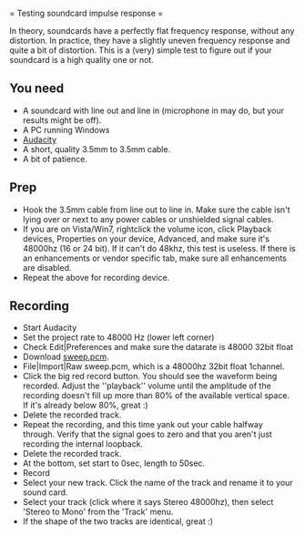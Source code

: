 = Testing soundcard impulse response =

In theory, soundcards have a perfectly flat frequency response, without any distortion. In practice, they have a slightly uneven frequency response and quite a bit of distortion. This is a (very) simple test to figure out if your soundcard is a high quality one or not.

## You need 

* A soundcard with line out and line in (microphone in may do, but your results might be off).
* A PC running Windows
*  [Audacity](http://audacity.sourceforge.net/)
* A short, quality 3.5mm to 3.5mm cable.
* A bit of patience.

## Prep 

* Hook the 3.5mm cable from line out to line in. Make sure the cable isn't lying over or next to any power cables or unshielded signal cables.
* If you are on Vista/Win7, rightclick the volume icon, click Playback devices, Properties on your device, Advanced, and make sure it's 48000hz (16 or 24 bit). If it can't do 48khz, this test is useless. If there is an enhancements or vendor specific tab, make sure all enhancements are disabled.
* Repeat the above for recording device.

## Recording 

* Start Audacity
* Set the project rate to 48000 Hz (lower left corner)
* Check Edit|Preferences and make sure the datarate is 48000 32bit float
* Download  [sweep.pcm](http://mumble.hive.no/sweep.pcm).
* File|Import|Raw sweep.pcm, which is a 48000hz 32bit float 1channel.
* Click the big red record button. You should see the waveform being recorded. Adjust the ''playback'' volume until the amplitude of the recording doesn't fill up more than 80% of the available vertical space. If it's already below 80%, great :)
* Delete the recorded track.
* Repeat the recording, and this time yank out your cable halfway through. Verify that the signal goes to zero and that you aren't just recording the internal loopback.
* Delete the recorded track.
* At the bottom, set start to 0sec, length to 50sec.
* Record
* Select your new track. Click the name of the track and rename it to your sound card.
* Select your track (click where it says Stereo 48000hz), then select 'Stereo to Mono' from the 'Track' menu.
* If the shape of the two tracks are identical, great :)



